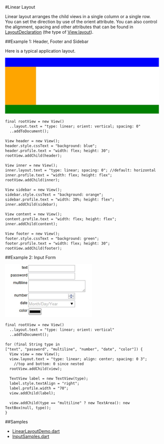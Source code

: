 #Linear Layout

Linear layout arranges the child views in a single column or a single row. You can set the direction by use of the orient attribute. You can also control the alignment, spacing and other attributes that can be found in [LayoutDeclaration](api:view) (the type of [View.layout](api:view)).

##Example 1: Header, Footer and Sidebar

Here is a typical application layout.

![Border Layout](borderlayout.jpg?raw=true)

    final rootView = new View()
      ..layout.text = "type: linear; orient: vertical; spacing: 0"
      ..addToDocument();

    View header = new View();
    header.style.cssText = "background: blue";
    header.profile.text = "width: flex; height: 30";
    rootView.addChild(header);

    View inner = new View();
    inner.layout.text = "type: linear; spacing: 0"; //default: horizontal
    inner.profile.text = "width: flex; height: flex";
    rootView.addChild(inner);

    View sidebar = new View();
    sidebar.style.cssText = "background: orange";
    sidebar.profile.text = "width: 20%; height: flex";
    inner.addChild(sidebar);

    View content = new View();
    content.profile.text = "width: flex; height: flex";
    inner.addChild(content);

    View footer = new View();
    footer.style.cssText = "background: green";
    footer.profile.text = "width: flex; height: 30";
    rootView.addChild(footer);

##Example 2: Input Form

![Input Form](inputform.jpg?raw=true)

    final rootView = new View()
      ..layout.text = "type: linear; orient: vertical"
      ..addToDocument();

    for (final String type in
    ["text", "password", "multiline", "number", "date", "color"]) {
      View view = new View();
      view.layout.text = "type: linear; align: center; spacing: 0 3";
        //top and bottom: 0 since nested
      rootView.addChild(view);

      TextView label = new TextView(type);
      label.style.textAlign = "right";
      label.profile.width = "70";
      view.addChild(label);

      view.addChild(type == "multiline" ? new TextArea(): new TextBox(null, type));
    }

##Samples

* [LinearLayoutDemo.dart](source:example/linear-layout)
* [InputSamples.dart](source:example/input)

